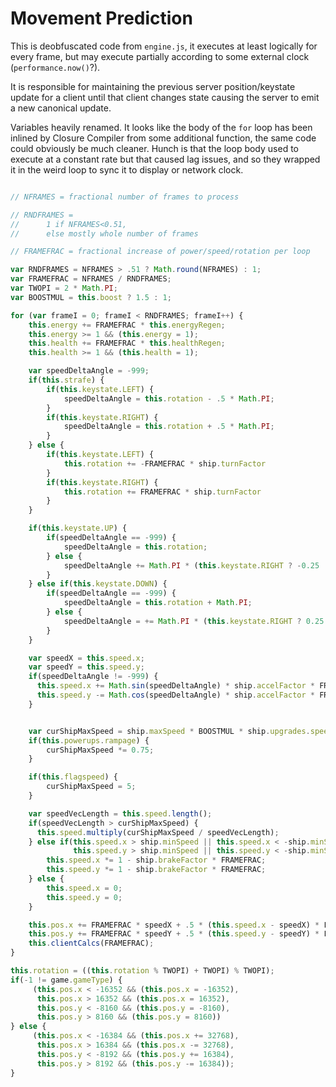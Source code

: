 
# Movement Prediction

This is deobfuscated code from ``engine.js``, it executes at least logically
for every frame, but may execute partially according to some external clock
(``performance.now()``?).

It is responsible for maintaining the previous server position/keystate update
for a client until that client changes state causing the server to emit a new
canonical update.

Variables heavily renamed. It looks like the body of the ``for`` loop has been
inlined by Closure Compiler from some additional function, the same code could
obviously be much cleaner. Hunch is that the loop body used to execute at a
constant rate but that caused lag issues, and so they wrapped it in the weird
loop to sync it to display or network clock.

````javascript

// NFRAMES = fractional number of frames to process

// RNDFRAMES =
//      1 if NFRAMES<0.51,
//      else mostly whole number of frames

// FRAMEFRAC = fractional increase of power/speed/rotation per loop

var RNDFRAMES = NFRAMES > .51 ? Math.round(NFRAMES) : 1;
var FRAMEFRAC = NFRAMES / RNDFRAMES;
var TWOPI = 2 * Math.PI;
var BOOSTMUL = this.boost ? 1.5 : 1;

for (var frameI = 0; frameI < RNDFRAMES; frameI++) {
    this.energy += FRAMEFRAC * this.energyRegen;
    this.energy >= 1 && (this.energy = 1);
    this.health += FRAMEFRAC * this.healthRegen;
    this.health >= 1 && (this.health = 1);

    var speedDeltaAngle = -999;
    if(this.strafe) {
        if(this.keystate.LEFT) {
            speedDeltaAngle = this.rotation - .5 * Math.PI;
        }
        if(this.keystate.RIGHT) {
            speedDeltaAngle = this.rotation + .5 * Math.PI;
        }
    } else {
        if(this.keystate.LEFT) {
            this.rotation += -FRAMEFRAC * ship.turnFactor
        }
        if(this.keystate.RIGHT) {
            this.rotation += FRAMEFRAC * ship.turnFactor
        }
    }

    if(this.keystate.UP) {
        if(speedDeltaAngle == -999) {
            speedDeltaAngle = this.rotation;
        } else {
            speedDeltaAngle += Math.PI * (this.keystate.RIGHT ? -0.25 : 0.25);
        }
    } else if(this.keystate.DOWN) {
        if(speedDeltaAngle == -999) {
            speedDeltaAngle = this.rotation + Math.PI;
        } else {
            speedDeltaAngle = += Math.PI * (this.keystate.RIGHT ? 0.25 : -0.25)
        }
    }

    var speedX = this.speed.x;
    var speedY = this.speed.y;
    if(speedDeltaAngle != -999) {
      this.speed.x += Math.sin(speedDeltaAngle) * ship.accelFactor * FRAMEFRAC * BOOSTMUL;
      this.speed.y -= Math.cos(speedDeltaAngle) * ship.accelFactor * FRAMEFRAC * BOOSTMUL;
    }


    var curShipMaxSpeed = ship.maxSpeed * BOOSTMUL * ship.upgrades.speed.factor[this.speedupgrade];
    if(this.powerups.rampage) {
        curShipMaxSpeed *= 0.75;
    }

    if(this.flagspeed) {
        curShipMaxSpeed = 5;
    }

    var speedVecLength = this.speed.length();
    if(speedVecLength > curShipMaxSpeed) {
      this.speed.multiply(curShipMaxSpeed / speedVecLength);
    } else if(this.speed.x > ship.minSpeed || this.speed.x < -ship.minSpeed ||
              this.speed.y > ship.minSpeed || this.speed.y < -ship.minSpeed) {
        this.speed.x *= 1 - ship.brakeFactor * FRAMEFRAC;
        this.speed.y *= 1 - ship.brakeFactor * FRAMEFRAC;
    } else {
        this.speed.x = 0;
        this.speed.y = 0;
    }

    this.pos.x += FRAMEFRAC * speedX + .5 * (this.speed.x - speedX) * FRAMEFRAC * FRAMEFRAC;
    this.pos.y += FRAMEFRAC * speedY + .5 * (this.speed.y - speedY) * FRAMEFRAC * FRAMEFRAC;
    this.clientCalcs(FRAMEFRAC);
}

this.rotation = ((this.rotation % TWOPI) + TWOPI) % TWOPI);
if(-1 != game.gameType) {
     (this.pos.x < -16352 && (this.pos.x = -16352),
      this.pos.x > 16352 && (this.pos.x = 16352),
      this.pos.y < -8160 && (this.pos.y = -8160),
      this.pos.y > 8160 && (this.pos.y = 8160))
} else {
     (this.pos.x < -16384 && (this.pos.x += 32768),
      this.pos.x > 16384 && (this.pos.x -= 32768),
      this.pos.y < -8192 && (this.pos.y += 16384),
      this.pos.y > 8192 && (this.pos.y -= 16384));
}

````
